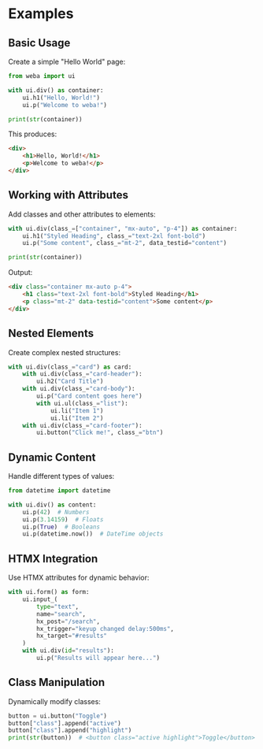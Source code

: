 # Examples

## Basic Usage

Create a simple "Hello World" page:

```python
from weba import ui

with ui.div() as container:
    ui.h1("Hello, World!")
    ui.p("Welcome to weba!")

print(str(container))
```

This produces:

```html
<div>
    <h1>Hello, World!</h1>
    <p>Welcome to weba!</p>
</div>
```

## Working with Attributes

Add classes and other attributes to elements:

```python
with ui.div(class_=["container", "mx-auto", "p-4"]) as container:
    ui.h1("Styled Heading", class_="text-2xl font-bold")
    ui.p("Some content", class_="mt-2", data_testid="content")

print(str(container))
```

Output:

```html
<div class="container mx-auto p-4">
    <h1 class="text-2xl font-bold">Styled Heading</h1>
    <p class="mt-2" data-testid="content">Some content</p>
</div>
```

## Nested Elements

Create complex nested structures:

```python
with ui.div(class_="card") as card:
    with ui.div(class_="card-header"):
        ui.h2("Card Title")
    with ui.div(class_="card-body"):
        ui.p("Card content goes here")
        with ui.ul(class_="list"):
            ui.li("Item 1")
            ui.li("Item 2")
    with ui.div(class_="card-footer"):
        ui.button("Click me!", class_="btn")
```

## Dynamic Content

Handle different types of values:

```python
from datetime import datetime

with ui.div() as content:
    ui.p(42)  # Numbers
    ui.p(3.14159)  # Floats
    ui.p(True)  # Booleans
    ui.p(datetime.now())  # DateTime objects
```

## HTMX Integration

Use HTMX attributes for dynamic behavior:

```python
with ui.form() as form:
    ui.input_(
        type="text",
        name="search",
        hx_post="/search",
        hx_trigger="keyup changed delay:500ms",
        hx_target="#results"
    )
    with ui.div(id="results"):
        ui.p("Results will appear here...")
```

## Class Manipulation

Dynamically modify classes:

```python
button = ui.button("Toggle")
button["class"].append("active")
button["class"].append("highlight")
print(str(button))  # <button class="active highlight">Toggle</button>
```
